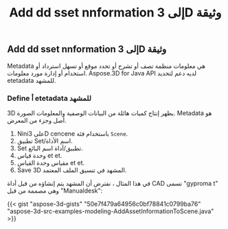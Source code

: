﻿---
title: Add dd sset nnformation إلى 3D وثيقة
type: docs
weight: 10
url: /ar/java/add-asset-information-to-3d-document/
description: Metadata هي معلومات منظمة تصف أو تشرح أو تحدد موقع أو تسهل استرداد أو استخدام أو إدارة مورد معلومات. Aspose.3D for Java API لديه دعم لتحديد etetadata للمشهد.
---
## **Add dd sset nnformation إلى 3D وثيقة**
Metadata هي معلومات منظمة تصف أو تشرح أو تحدد موقع أو تسهل استرداد أو استخدام أو إدارة مورد معلومات. Aspose.3D for Java API لديه دعم لتحديد etetadata للمشهد.
### **Define أ etetadata للمشهد**
3D يظهر إنتاج كميات هائلة من البيانات الوصفية والمعلومات الصورة. Metadata هو أصل وجزء من المعرض.

1. Niniعلى 3D cencene باستخدام فئة `Scene`.
1. تطبيق Set/اسم الأداة.
1. Set تطبيق/أداة اسم البائع.
1. وحدة قياس et et.
1. مقياس وحدة القياس et et.
1. Save 3D المشهد في تنسيق الملف المعتمد.

في هذا المثال ، نفترض أن المشهد يتم إنشاؤه من قبل أداة CAD تسمى "gyproma t" وهي مصممة من قبل "Manualdesk":

{{< gist "aspose-3d-gists" "50e7f479a64956c0bf78841c0799ba76" "aspose-3d-src-examples-modeling-AddAssetInformationToScene.java" >}}

